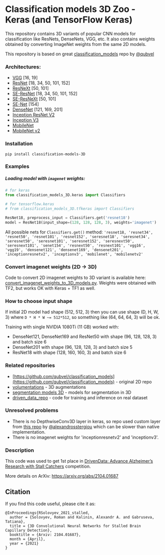 # Classification models 3D Zoo - Keras (and TensorFlow Keras)

This repository contains 3D variants of popular CNN models for classification like ResNets, DenseNets, VGG, etc. It also contains weights 
obtained by converting ImageNet weights from the same 2D models. 

This repository is based on great [classification_models](https://github.com/qubvel/classification_models) repo by [@qubvel](https://github.com/qubvel/)

### Architectures: 
- [VGG](https://arxiv.org/abs/1409.1556) [16, 19]
- [ResNet](https://arxiv.org/abs/1512.03385) [18, 34, 50, 101, 152]
- [ResNeXt](https://arxiv.org/abs/1611.05431) [50, 101]
- [SE-ResNet](https://arxiv.org/abs/1709.01507) [18, 34, 50, 101, 152]
- [SE-ResNeXt](https://arxiv.org/abs/1709.01507) [50, 101]
- [SE-Net](https://arxiv.org/abs/1709.01507) [154]
- [DenseNet](https://arxiv.org/abs/1608.06993) [121, 169, 201]
- [Inception ResNet V2](https://arxiv.org/abs/1602.07261)
- [Inception V3](http://arxiv.org/abs/1512.00567)
- [MobileNet](https://arxiv.org/pdf/1704.04861.pdf)
- [MobileNet v2](https://arxiv.org/abs/1801.04381)

### Installation 

`pip install classification-models-3D`

### Examples 

##### Loading model with `imagenet` weights:

```python
# for keras
from classification_models_3D.keras import Classifiers

# for tensorflow.keras
# from classification_models_3D.tfkeras import Classifiers

ResNet18, preprocess_input = Classifiers.get('resnet18')
model = ResNet18(input_shape=(128, 128, 128, 3), weights='imagenet')
```

All possible nets for `Classifiers.get()` method: `'resnet18, 'resnet34', 'resnet50', 'resnet101', 'resnet152', 'seresnet18', 'seresnet34', 'seresnet50', 'seresnet101', 'seresnet152', 'seresnext50', 'seresnext101', 'senet154', 'resnext50', 'resnext101', 'vgg16', 'vgg19', 'densenet121', 'densenet169', 'densenet201', 'inceptionresnetv2', 'inceptionv3', 'mobilenet', 'mobilenetv2'`

### Convert imagenet weights (2D -> 3D)

Code to convert 2D imagenet weights to 3D variant is available here: [convert_imagenet_weights_to_3D_models.py](convert_imagenet_weights_to_3D_models.py). Weights were obtained with TF2, but works OK with Keras + TF1 as well.

### How to choose input shape

If initial 2D model had shape (512, 512, 3) then you can use shape (D, H, W, 3) where `D * H * W ~= 512*512`, so something like
(64, 64, 64, 3) will be ok.

Training with single NVIDIA 1080Ti (11 GB) worked with:
* DenseNet121, DenseNet169 and ResNet50 with shape (96, 128, 128, 3) and batch size 6
* DenseNet201 with shape (96, 128, 128, 3) and batch size 5
* ResNet18 with shape (128, 160, 160, 3) and batch size 6

### Related repositories

 * [https://github.com/qubvel/classification_models](https://github.com/qubvel/classification_models) - original 2D repo
 * [volumentations](https://github.com/ZFTurbo/volumentations) - 3D augmentations
 * [segmentation models 3D](https://github.com/ZFTurbo/segmentation_models_3D) - models for segmentation in 3D
 * [driven_data_repo](https://github.com/ZFTurbo/DrivenData-Alzheimer-Research-1st-place-solution) - code for training and inference on real dataset
 
### Unresolved problems

* There is no DepthwiseConv3D layer in keras, so repo used custom layer from [this repo](https://github.com/alexandrosstergiou/keras-DepthwiseConv3D) by [@alexandrosstergiou]( https://github.com/alexandrosstergiou/keras-DepthwiseConv3D) which can be slower than native implementation. 
* There is no imagenet weights for 'inceptionresnetv2' and 'inceptionv3'.
 
### Description
 
This code was used to get 1st place in [DrivenData: Advance Alzheimer’s Research with Stall Catchers](https://www.drivendata.org/competitions/65/clog-loss-alzheimers-research/leaderboard/) competition.
 
More details on ArXiv: https://arxiv.org/abs/2104.01687

## Citation

If you find this code useful, please cite it as:
```
@InProceedings{RSolovyev_2021_stalled,
  author = {Solovyev, Roman and Kalinin, Alexandr A. and Gabruseva, Tatiana},
  title = {3D Convolutional Neural Networks for Stalled Brain Capillary Detection},
  booktitle = {Arxiv: 2104.01687},
  month = {April},
  year = {2021}
}
```
